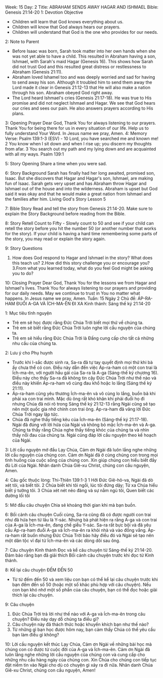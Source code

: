Week: 15
Day: 2
Title: ABRAHAM SENDS AWAY HAGAR AND ISHMAEL
Bible: Genesis 21:14-20
1: Devotion Objective
- Children will learn that God knows everything about us. 
- Children will know that God always hears our prayers. 
- Children will understand that God is the one who provides for our needs.

2: Note to Parent
- Before Isaac was born, Sarah took matter into her own hands when she was not yet able to have a child. This resulted in Abraham having a son, Ishmael, with Sarah's maid Hagar (Genesis 16). This shows how Sarah did not trust God and this resulted great distress or restlessness to Abraham (Genesis 21:11). 
- Abraham loved Ishamel too and was deeply worried and sad for having to send away his son. Although it troubled him to send them away the Lord made it clear in Genesis 21:12-13 that He will also make a nation through his son. Abraham obeyed God right away. 
- The Lord heard Ishmael's cries (Genesis 21:17-18). He was true to His promise and did not neglect Ishmael and Hagar. We see that God hears our cries and sees our pain. He also answers prayers according to His plans. 

3: Opening Prayer
 Dear God, Thank You for always listening to our prayers. Thank You for being there for us in every situation of our life. Help us to fully understand Your Word. In Jesus name we pray, Amen. 
4: Memory Verse:
Psalm 139:1-3 (ESV) - 10 Lord, you have searched me and known me! 2 You know when I sit down and when I rise up; you discern my thoughts from afar. 3 You search out my path and my lying down and are acquainted with all my ways. Psalm 139:1

5: Story Opening
Share a time when you were sad.

6: Story Background
Sarah has finally had her long awaited, promised son, Isaac. But she discovers that Hagar and Hagar's son, Ishmael, are making fun of Isaac. Sarah gets very upset and has Abraham throw Hagar and Ishmael out of the house and into the wilderness. Abraham is upset but God said it was okay and that he would make a great nation from Ishmael and the families after him. Living God's Story Lesson 5

7: Bible Story
Read and tell the story from Genesis 21:14-20. Make sure to explain the Story Background before reading from the Bible. 

8: Story Retell
 Count to Fifty - Slowly count to 50 and see if your child can retell the story before you hit the number 50 (or another number that works for the story). If your child is having a hard time remembering some parts of the story, you may read or explain the story again. 

9: Story Questions
1. How does God respond to Hagar and Ishmael in the story? What does this teach us? 
2.How did this story challenge you or encourage you? 
3.From what you learned today, what do you feel God might be asking you to do?

10: Closing Prayer
Dear God, Thank You for the lessons we from Hagar and Ishmael's lives. Thank You for always listening to our prayers and providing for our daily needs. May we continue to trust in You no matter what happens. In Jesus name we pray, Amen.
Tuần: 15
Ngày 2
Chủ đề: ÁP-RA-HAM ĐUỔI A-GA VÀ ÍCH-MA-ÊN ĐI XA
Kinh thánh: Sáng thế ký 21:14-20

1: Mục tiêu tĩnh nguyện
- Trẻ em sẽ học được rằng Đức Chúa Trời biết mọi thứ về chúng ta.
- Trẻ em sẽ biết rằng Đức Chúa Trời luôn nghe lời cầu nguyện của chúng ta.
- Trẻ em sẽ hiểu rằng Đức Chúa Trời là Đấng cung cấp cho tất cả những nhu cầu của chúng ta.

2: Lưu ý cho Phụ huynh
- Trước khi I-sắc được sinh ra, Sa-ra đã tự tay quyết định mọi thứ khi bà ấy chưa thể có con. Điều này dẫn đến việc Áp-ra-ham có một con trai là Ích-ma-ên, với người hầu gái của Sa-ra là A-ga (Sáng-thế ký  chương 16). Điều này cho thấy Sa-ra đã không tin cậy Đức Chúa Trời như thế nào và điều này khiến Áp-ra-ham vô cùng đau khổ hoặc lo lắng (Sáng thế ký 21:11).
- Áp-ra-ham cũng yêu thương Ích-ma-ên và vô cùng lo lắng, buồn bã khi phải xa con trai mình. Mặc dù ông rất khó khăn khi phải đuổi họ đi nhưng Chúa đã nói rõ trong Sáng thế ký 21:12-13 rằng Ngài cũng sẽ tạo nên một quốc gia nhờ chính con trai ông. Áp-ra-ham đã vâng lời Đức Chúa Trời ngay lập tức.
- Chúa đã nghe thấy tiếng kêu của Ích-ma-ên (Sáng-thế ký 21:17-18). Ngài đã đúng với lời hứa của Ngài và không bỏ mặc Ích-ma-ên và A-ga. Chúng ta thấy rằng Chúa nghe thấy tiếng khóc của chúng ta và nhìn thấy nỗi đau của chúng ta. Ngài cũng đáp lời cầu nguyện theo kế hoạch của Ngài.

3: Lời cầu nguyện mở đầu
 Lạy Chúa, Cảm ơn Ngài đã luôn lắng nghe những lời cầu nguyện của chúng con. Cảm ơn Ngài đã ở cùng chúng con trong mọi tình huống của cuộc sống của chúng con. Xin giúp chúng con hiểu biết đầy đủ Lời của Ngài. Nhân danh Chúa Giê-xu Christ, chúng con cầu nguyện, Amen.

4: Câu gốc thuộc lòng:
Thi-Thiên 139:1-3 
1 Hỡi Đức Giê-hô-va, Ngài đã dò xét tôi, và biết tôi. 2 Chúa biết khi tôi ngồi, lúc tôi đứng dậy; Từ xa Chúa hiểu biết ý tưởng tôi. 3 Chúa xét nét nẻo đàng và sự nằm ngủ tôi, Quen biết các đường lối tôi

5: Mở đầu câu chuyện
Chia sẻ khoảng thời gian khi mà bạn buồn.

6: Bối cảnh câu chuyện
Cuối cùng, Sa-ra cũng đã có được người con trai như đã hứa hẹn từ lâu là Y-sác. Nhưng bà phát hiện ra rằng A-ga và con trai của A-ga là Ích-ma-ên, đang chế giễu Y-sác. Sa-ra rất bực bội và đã yêu cầu Áp-ra-ham đuổi A-ga và Ích-ma-ên ra khỏi nhà và vào đồng vắng. Áp-ra-ham rất buồn nhưng Đức Chúa Trời bảo hãy điều đó và Ngài sẽ tạo nên một dân tộc vĩ đại từ Ích-ma-ên và các dòng dõi sau ông. 

7: Câu chuyện Kinh thánh
Đọc và kể câu chuyện từ Sáng-thế ký 21:14-20. Đảm bảo rằng bạn đã giải thích Bối cảnh câu chuyện trước khi đọc từ Kinh thánh.

8: Kể lại câu chuyện
ĐẾM ĐẾN 50 
- Từ từ đếm đến 50 và xem liệu con bạn có thể kể lại câu chuyện trước khi bạn đếm đến số 50 (hoặc một số khác phù hợp với câu chuyện). Nếu con bạn khó nhớ một số phần của câu chuyện, bạn có thể đọc hoặc giải thích lại câu chuyện.

9: Câu chuyện
1. Đức Chúa Trời trả lời như thế nào với A-ga và Ích-ma-ên trong câu chuyện? Điều này dạy dỗ chúng ta điều gì?
2. Câu chuyện này đã thách thức hoặc khuyến khích bạn như thế nào?
3. Từ những gì bạn học được hôm nay, bạn cảm thấy Chúa có thể yêu cầu bạn làm điều gì không?

10: Lời cầu nguyện kết thúc
Lạy Chúa, Cảm ơn Ngài về những bài học mà chúng con có được từ cuộc đời của A-ga và Ích-ma-ên. Cảm ơn Ngài đã luôn lắng nghe những lời cầu nguyện của chúng con và cung cấp cho những nhu cầu hàng ngày của chúng con. Xin Chúa cho chúng con tiếp tục đặt niềm tin vào Ngài cho dù có chuyện gì xảy ra đi nữa. Nhân danh Chúa Giê-xu Christ, chúng con cầu nguyện, Amen!
